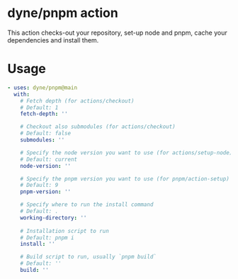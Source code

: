 # dyne/pnpm action

This action checks-out your repository, set-up node and pnpm, cache your dependencies and install them.

# Usage
```yaml
- uses: dyne/pnpm@main
  with:
    # Fetch depth (for actions/checkout)
    # Default: 1
    fetch-depth: ''

    # Checkout also submodules (for actions/checkout)
    # Default: false
    submodules: ''

    # Specify the node version you want to use (for actions/setup-node)
    # Default: current
    node-version: ''

    # Specify the pnpm version you want to use (for pnpm/action-setup)
    # Default: 9
    pnpm-version: ''

    # Specify where to run the install command
    # Default: .
    working-directory: ''
    
    # Installation script to run
    # Default: pnpm i
    install: ''

    # Build script to run, usually `pnpm build`
    # Default: ''
    build: ''
```
